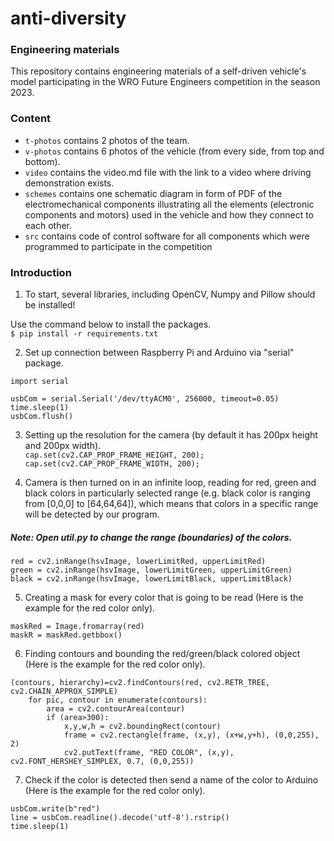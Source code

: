 <h1> anti-diversity </h1>
<h3> Engineering materials </h3>
<p> This repository contains engineering materials of a self-driven vehicle's model participating in the WRO Future Engineers competition in the season 2023. </p>

<h3> Content </h3>

* `t-photos` contains 2 photos of the team.
* `v-photos` contains 6 photos of the vehicle (from every side, from top and bottom).
* `video` contains the video.md file with the link to a video where driving demonstration exists.
* `schemes` contains one schematic diagram in form of PDF of the electromechanical components illustrating all the elements (electronic components and motors) used in the vehicle and how they connect to each other.
* `src` contains code of control software for all components which were programmed to participate in the competition

<h3> Introduction </h3>

1. To start, several libraries, including OpenCV, Numpy and Pillow should be installed! <br> 


Use the command below to install the packages. <br>
`$ pip install -r requirements.txt`

2. Set up connection between Raspberry Pi and Arduino via "serial" package.
```
import serial

usbCom = serial.Serial('/dev/ttyACM0', 256000, timeout=0.05)
time.sleep(1)
usbCom.flush()
```

3. Setting up the resolution for the camera (by default it has 200px height and 200px width). <br>
`cap.set(cv2.CAP_PROP_FRAME_HEIGHT, 200);` <br>
`cap.set(cv2.CAP_PROP_FRAME_WIDTH, 200);`

4. Camera is then turned on in an infinite loop, reading for red, green and black colors in particularly selected range (e.g. black color is ranging from [0,0,0] to [64,64,64]), which means that colors in a specific range will be detected by our program. <br>
<h5>Note: Open util.py to change the range (boundaries) of the colors.</h5> 

`red = cv2.inRange(hsvImage, lowerLimitRed, upperLimitRed)` <br>
`green = cv2.inRange(hsvImage, lowerLimitGreen, upperLimitGreen)` <br>
`black = cv2.inRange(hsvImage, lowerLimitBlack, upperLimitBlack)`

5. Creating a mask for every color that is going to be read (Here is the example for the red color only).

`maskRed = Image.fromarray(red)` <br>
`maskR = maskRed.getbbox()`

6. Finding contours and bounding the red/green/black colored object (Here is the example for the red color only).
```
(contours, hierarchy)=cv2.findContours(red, cv2.RETR_TREE, cv2.CHAIN_APPROX_SIMPLE)
	for pic, contour in enumerate(contours):
		area = cv2.contourArea(contour)
		if (area>300):
			x,y,w,h = cv2.boundingRect(contour)
			frame = cv2.rectangle(frame, (x,y), (x+w,y+h), (0,0,255), 2)
			cv2.putText(frame, "RED COLOR", (x,y), cv2.FONT_HERSHEY_SIMPLEX, 0.7, (0,0,255))
```

7. Check if the color is detected then send a name of the color to Arduino (Here is the example for the red color only).
```
usbCom.write(b"red")
line = usbCom.readline().decode('utf-8').rstrip()
time.sleep(1)
```
